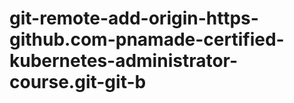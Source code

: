 # git-remote-add-origin-https-github.com-pnamade-certified-kubernetes-administrator-course.git-git-b